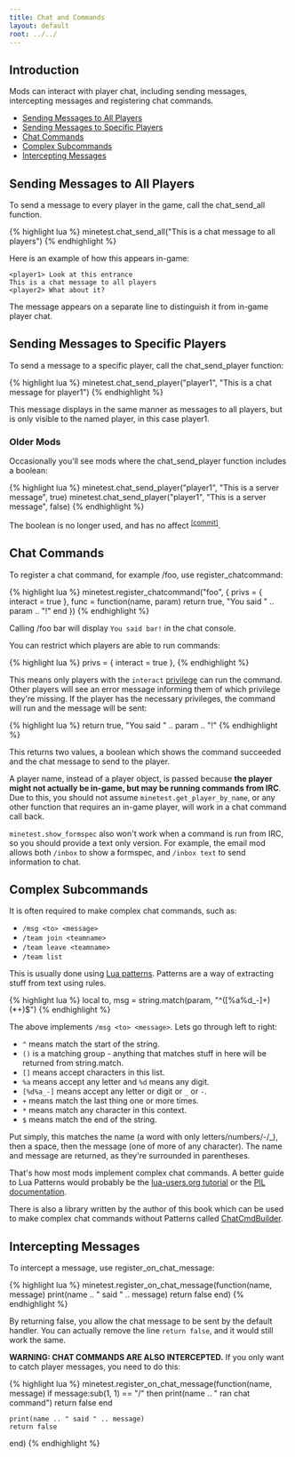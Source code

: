 ```yaml
---
title: Chat and Commands
layout: default
root: ../../
---
```


## Introduction

Mods can interact with player chat, including
sending messages, intercepting messages and registering chat commands.

* [Sending Messages to All Players](#sending-messages-to-all-players)
* [Sending Messages to Specific Players](#sending-messages-to-specific-players)
* [Chat Commands](#chat-commands)
* [Complex Subcommands](#complex-subcommands)
* [Intercepting Messages](#intercepting-messages)

## Sending Messages to All Players

To send a message to every player in the game, call the chat_send_all function.

{% highlight lua %}
minetest.chat_send_all("This is a chat message to all players")
{% endhighlight %}

Here is an example of how this appears in-game:

    <player1> Look at this entrance
    This is a chat message to all players
    <player2> What about it?

The message appears on a separate line to distinguish it from in-game player chat.

## Sending Messages to Specific Players

To send a message to a specific player, call the chat_send_player function:

{% highlight lua %}
minetest.chat_send_player("player1", "This is a chat message for player1")
{% endhighlight %}

This message displays in the same manner as messages to all players, but is
only visible to the named player, in this case player1.

### Older Mods

Occasionally you'll see mods where the chat_send_player function includes a
boolean:

{% highlight lua %}
minetest.chat_send_player("player1", "This is a server message", true)
minetest.chat_send_player("player1", "This is a server message", false)
{% endhighlight %}

The boolean is no longer used, and has no affect
<sup>[[commit]](https://github.com/minetest/minetest/commit/9a3b7715e2c2390a3a549d4e105ed8c18defb228)</sup>.


## Chat Commands

To register a chat command, for example /foo, use register_chatcommand:

{% highlight lua %}
minetest.register_chatcommand("foo", {
    privs = {
        interact = true
    },
    func = function(name, param)
        return true, "You said " .. param .. "!"
    end
})
{% endhighlight %}

Calling /foo bar will display `You said bar!` in the chat console.

You can restrict which players are able to run commands:

{% highlight lua %}
privs = {
    interact = true
},
{% endhighlight %}

This means only players with the `interact` [privilege](privileges.html) can run the
command. Other players will see an error message informing them of which
privilege they're missing. If the player has the necessary privileges, the command
will run and the message will be sent:

{% highlight lua %}
return true, "You said " .. param .. "!"
{% endhighlight %}

This returns two values, a boolean which shows the command succeeded
and the chat message to send to the player.

A player name, instead of a player object, is passed because
**the player might not actually be in-game, but may be running commands from IRC**.
Due to this, you should not assume `minetest.get_player_by_name`, or any other
function that requires an in-game player, will work in a chat command call back.

`minetest.show_formspec` also won't work when a command is run from IRC, so you
should provide a text only version. For example, the email mod allows both `/inbox`
to show a formspec, and `/inbox text` to send information to chat.

## Complex Subcommands

It is often required to make complex chat commands, such as:

* `/msg <to> <message>`
* `/team join <teamname>`
* `/team leave <teamname>`
* `/team list`

This is usually done using [Lua patterns](https://www.lua.org/pil/20.2.html).
Patterns are a way of extracting stuff from text using rules.

{% highlight lua %}
local to, msg = string.match(param, "^([%a%d_-]+) (*+)$")
{% endhighlight %}

The above implements `/msg <to> <message>`. Lets go through left to right:

* `^` means match the start of the string.
* `()` is a matching group - anything that matches stuff in here will be
  returned from string.match.
* `[]` means accept characters in this list.
* `%a` means accept any letter and `%d` means any digit.
* `[%d%a_-]` means accept any letter or digit or `_` or `-`.
* `+` means match the last thing one or more times.
* `*` means match any character in this context.
* `$` means match the end of the string.

Put simply, this matches the name (a word with only letters/numbers/-/_),
then a space, then the message (one of more of any character). The name and
message are returned, as they're surrounded in parentheses.

That's how most mods implement complex chat commands. A better guide to Lua
Patterns would probably be the
[lua-users.org tutorial](http://lua-users.org/wiki/PatternsTutorial)
or the [PIL documentation](https://www.lua.org/pil/20.2.html).

There is also a library written by the author of this book which can be used
to make complex chat commands without Patterns called
[ChatCmdBuilder](chat_complex.html).


## Intercepting Messages

To intercept a message, use register_on_chat_message:

{% highlight lua %}
minetest.register_on_chat_message(function(name, message)
    print(name .. " said " .. message)
    return false
end)
{% endhighlight %}

By returning false, you allow the chat message to be sent by the default
handler. You can actually remove the line `return false`, and it would still
work the same.

**WARNING: CHAT COMMANDS ARE ALSO INTERCEPTED.** If you only want to catch
player messages, you need to do this:

{% highlight lua %}
minetest.register_on_chat_message(function(name, message)
    if message:sub(1, 1) == "/" then
        print(name .. " ran chat command")
        return false
    end

    print(name .. " said " .. message)
    return false
end)
{% endhighlight %}
